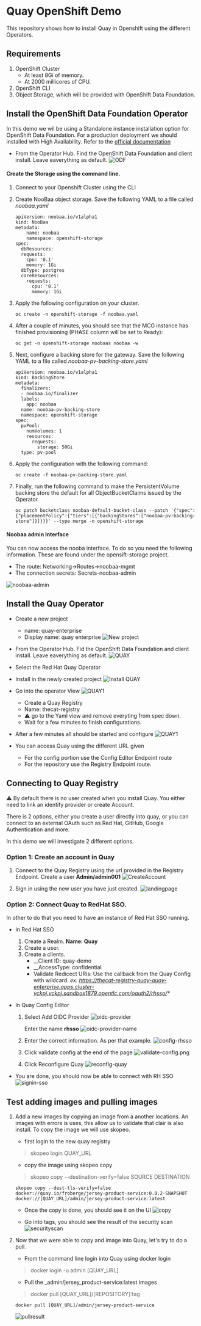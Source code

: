 # Quay OpenShift Demo

This repository shows how to install Quay in Openshift using the different Operators.


## Requirements
1. OpenShift Cluster
    * At least 8Gi of memory.
    * At 2000 millicores of CPU.
1. OpenShift CLI
1. Object Storage, which will be provided with OpenShift Data Foundation.


## Install the OpenShift Data Foundation Operator

In this demo we wil be using a Standalone instance installation option for OpenShift Data Foundation. For a production deployment we should installed with High Availability. Refer to the [official documentation](https://access.redhat.com/documentation/en-us/red_hat_openshift_data_foundation/4.9)


* From the Operator Hub. Find the OpenShift Data Foundation and client install. Leave eaverything as default.
![ODF](docs/images/install-odf.png)


#### Create the Storage using the command line.

1. Connect to your Openshift Cluster using the  CLI 
1. Create NooBaa object storage. Save the following YAML to a file called _noobaa.yaml_
    ```
    apiVersion: noobaa.io/v1alpha1
    kind: NooBaa
    metadata:
        name: noobaa
        namespace: openshift-storage
    spec:
      dbResources:
      requests:
        cpu: '0.1'
        memory: 1Gi
      dbType: postgres
      coreResources:
        requests:
          cpu: '0.1'
          memory: 1Gi
    ```

1. Apply the following configuration on your cluster.
    ```
    oc create -n openshift-storage -f noobaa.yaml
    ```
1. After a couple of minutes, you should see that the MCG instance has finished provisioning (PHASE column will be set to Ready):
    ```
    oc get -n openshift-storage noobaas noobaa -w
    ```
1. Next, configure a backing store for the gateway. Save the following YAML to a file called _noobaa-pv-backing-store.yaml_
    ```
    apiVersion: noobaa.io/v1alpha1
    kind: BackingStore
    metadata:
      finalizers:
      - noobaa.io/finalizer
      labels:
        app: noobaa
      name: noobaa-pv-backing-store
      namespace: openshift-storage
    spec:
      pvPool:
        numVolumes: 1
        resources:
          requests:
            storage: 50Gi 
      type: pv-pool
    ```
1. Apply the configuration with the following command:
    ```
    oc create -f noobaa-pv-backing-store.yaml
    ```
1. Finally, run the following command to make the PersistentVolume backing store the default for all ObjectBucketClaims issued by the Operator.
    ```
    oc patch bucketclass noobaa-default-bucket-class --patch '{"spec":{"placementPolicy":{"tiers":[{"backingStores":["noobaa-pv-backing-store"]}]}}}' --type merge -n openshift-storage
    ```

#### Noobaa admin Interface

You can now access the nooba interface. To do so you need the following information. These are found under the opensift-storage project.

* The route: Networking->Routes->noobaa-mgmt
* The connection secrets: Secrets-noobaa-admin

![noobaa-admin](docs/images/noobaa-admin.png)

## Install the Quay Operator

* Create a new project
    * name: quay-enterprise
    * Display name: quay enterprise
![New project](docs/images/quay-project.png)


* From the Operator Hub. Fid the OpenShift Data Foundation and client install. Leave eaverything as default.
![QUAY](docs/images/quay-operator.png)

* Select the Red Hat Quay Operator
* Install in the newly created project
![Install QUAY](docs/images/install-quay.png)

* Go into the operator View
![QUAY1](docs/images/quay-operator-1.png)

    * Create a Quay Registry
    * Name: thecat-registry
    * :warning: go to the Yaml view and remove everyting from spec down.
    * Wait for a few minutes to finish configurations.

* After a few minutes all should be started and configure
![QUAY1](docs/images/quay-operator-2.png)


* You can access Quay using the different URL given
    * For the config portion use the Config Editor Endpoint route
    * For the repository use the Registry Endpoint route.


## Connecting to Quay Registry

:warning: By default there is no user created when you install Quay.  You either need to link an identify provider or create Account.

There is 2 options, either you create a user directly into quay, or you can connect to an external OAuth such as Red Hat, GitHub, Google Authentication and more.

In this demo we will investigate 2 different options. 

### Option 1: Create an account in Quay

1. Connect to the Quay Registry using the url provided in the Registry Endpoint. Create a user __Admin/admin001__
![CreateAccount](docs/images/createAccount.png)

1. Sign in using the new user you have just created.
![landingpage](docs/images/landingPage.png)


### Option 2: Connect Quay to RedHat SSO.

In other to do that you need to have an instance of Red Hat SSO running.

* In Red Hat SSO
    1. Create a Realm.  __Name: Quay__
    1. Create a user.
    1. Create a clients.
        * __Client ID: quay-demo
        * __AccessType: confidential
        * Validate Redicect URis: Use the callback from the Quay Config with wildcard. _ex: https://thecat-registry-quay-quay-enterprise.apps.cluster-vckpj.vckpj.sandbox1879.opentlc.com/oauth2/rhsso/*_

* In Quay Config Editor
    1. Select Add OIDC Provider
        ![oidc-provider](docs/images/oidc-provider.png)

        Enter the name __rhsso__
        ![oidc-provider-name](docs/images/oidc-provider-name.png)
    1. Enter the correct information. As per that example.
        ![config-rhsso](docs/images/config-rhsso.png)

    1. Click validate config at the end of the page
        ![validate-config.png](docs/images/validate-config.png)
    1. Click Reconfigure Quay
        ![reconfig-quay](docs/images/reconfig-quay.png)

* You are done, you should now be able to connect with RH SSO
    ![signin-sso](docs/images/signin-sso.png)
    


## Test adding images and pulling images

1. Add a new images by copying an image from a another locations. An images with errors is uses, this allow us to validate that clair is also install. To copy the image we will use skopeo.

    * first login to the new quay registry
    > skopeo login QUAY_URL

    * copy the image using skopeo copy
    > skopeo copy --destination-verify=false SOURCE DESTINATION

    ```
    skopeo copy --dest-tls-verify=false docker://quay.io/froberge/jersey-product-service:0.0.2-SNAPSHOT docker://[QUAY_URL]/admin/jersey-product-service:latest
    ```

    * Once the copy is done, you should see it on the UI
    ![copy](docs/images/copyresults.png)

    * Go into tags, you should see the result of the security scan
    ![securityscan](docs/images/securityscan.png)

1. Now that we were able to copy and image into Quay, let's try to do a pull.

    * From the command line login into Quay using docker login
    > docker login -u admin [QUAY_URL]

    * Pull the _admin/jersey_product-service:latest images
    > docker pull [QUAY_URL]/[REPOSITORY]:tag
    ```
    docker pull [QUAY_URL]/admin/jersey-product-service
    ```
    ![pullresult](docs/images/dockerpull.png)
